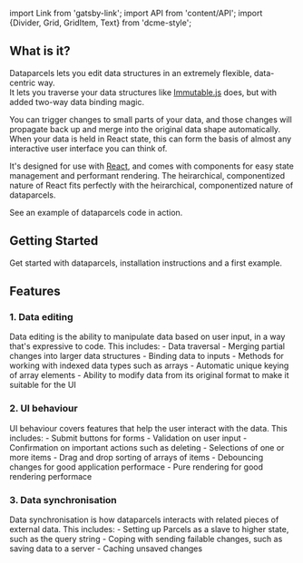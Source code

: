 import Link from 'gatsby-link';
import API from 'content/API';
import {Divider, Grid, GridItem, Text} from 'dcme-style';

## What is it?

Dataparcels lets you edit data structures in an extremely flexible, data-centric way.<br />
It lets you traverse your data structures like [Immutable.js](https://facebook.github.io/immutable-js/) does, but with added two-way data binding magic.

You can trigger changes to small parts of your data, and those changes will propagate back up and merge into the original data shape automatically. When your data is held in React state, this can form the basis of almost any interactive user interface you can think of.

It's designed for use with [React](https://reactjs.org/), and comes with components for easy state management and performant rendering. The heirarchical, componentized nature of React fits perfectly with the heirarchical, componentized nature of dataparcels.

<Text modifier="weightKilo"><Link to="/examples/editing-arrays">See an example of dataparcels code in action</Link></Text>.

## Getting Started

<Link to="/getting-started">Get started with dataparcels</Link>, installation instructions and a first example.

## Features

### 1. Data editing

<Link to="/data-editing">Data editing</Link> is the ability to manipulate data based on user input, in a way that's expressive to code. This includes:
- <Link to="/data-editing#data-traversal">Data traversal</Link>
- <Link to="/data-editing#merging-changes">Merging partial changes</Link> into larger data structures
- <Link to="/data-editing#binding-inputs">Binding data to inputs</Link>
- Methods for working with <Link to="/data-editing#indexed-methods">indexed data types</Link> such as arrays
- <Link to="/data-editing#unique-keying">Automatic unique keying</Link> of array elements
- Ability to <Link to="/data-editing#modify">modify data</Link> from its original format to make it suitable for the UI

### 2. UI behaviour

<Link to="/ui-behaviour">UI behaviour</Link> covers features that help the user interact with the data. This includes:
- <Link to="/ui-behaviour#submit-buttons">Submit buttons</Link> for forms
- <Link to="/ui-behaviour#validation">Validation</Link> on user input
- <Link to="/ui-behaviour#confirmation">Confirmation</Link> on important actions such as deleting
- <Link to="/ui-behaviour#selections">Selections</Link> of one or more items
- <Link to="/ui-behaviour#drag-and-drop">Drag and drop sorting</Link> of arrays of items
- <Link to="/ui-behaviour#debouncing-changes">Debouncing changes</Link> for good application performace
- <Link to="/ui-behaviour#pure-rendering">Pure rendering</Link> for good rendering performace

### 3. Data synchronisation

<Link to="/data-synchronisation">Data synchronisation</Link> is how dataparcels interacts with related pieces of external data. This includes:
- Setting up <Link to="/data-synchronisation#parcels-as-a-slave">Parcels as a slave</Link> to higher state, such as the query string
- Coping with <Link to="/data-synchronisation#sending-failable-changes">sending failable changes</Link>, such as saving data to a server
- <Link to="/data-synchronisation#caching-unsaved0-changes">Caching unsaved changes</Link>
